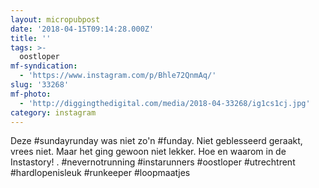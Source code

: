 ```yaml
---
layout: micropubpost
date: '2018-04-15T09:14:28.000Z'
title: ''
tags: >-
  oostloper
mf-syndication:
  - 'https://www.instagram.com/p/Bhle72QnmAq/'
slug: '33268'
mf-photo:
  - 'http://diggingthedigital.com/media/2018-04-33268/ig1cs1cj.jpg'
category: instagram
---
```

Deze #sundayrunday was niet zo&#39;n #funday. Niet geblesseerd geraakt, vrees niet. Maar het ging gewoon niet lekker. Hoe en waarom in de Instastory!
.
#nevernotrunning #instarunners #oostloper #utrechtrent #hardlopenisleuk #runkeeper #loopmaatjes
